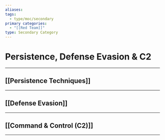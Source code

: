```yaml
---
aliases:
tags:
  - type/moc/secondary
primary categories:
  - "[[Red Team]]"
type: Secondary Category
---
```

# Persistence, Defense Evasion & C2

***

## [[Persistence Techniques]]


***

## [[Defense Evasion]]


***

## [[Command & Control (C2)]]


***
